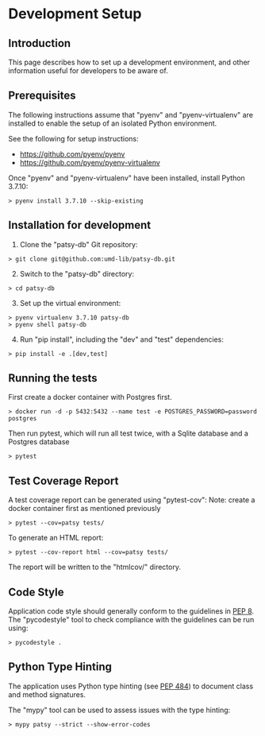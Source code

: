 # Development Setup

## Introduction

This page describes how to set up a development environment, and other
information useful for developers to be aware of.

## Prerequisites

The following instructions assume that "pyenv" and "pyenv-virtualenv" are
installed to enable the setup of an isolated Python environment.

See the following for setup instructions:

* <https://github.com/pyenv/pyenv>
* <https://github.com/pyenv/pyenv-virtualenv>

Once "pyenv" and "pyenv-virtualenv" have been installed, install Python 3.7.10:

```
> pyenv install 3.7.10 --skip-existing
```

## Installation for development

1) Clone the "patsy-db" Git repository:

```
> git clone git@github.com:umd-lib/patsy-db.git
```

2) Switch to the "patsy-db" directory:

```
> cd patsy-db
```

3) Set up the virtual environment:

```
> pyenv virtualenv 3.7.10 patsy-db
> pyenv shell patsy-db
```

4) Run "pip install", including the "dev" and "test" dependencies:

```
> pip install -e .[dev,test]
```

## Running the tests

First create a docker container with Postgres first.

```
> docker run -d -p 5432:5432 --name test -e POSTGRES_PASSWORD=password postgres
```

Then run pytest, which will run all test twice,
with a Sqlite database and a Postgres database

```
> pytest
```

## Test Coverage Report

A test coverage report can be generated using "pytest-cov":
Note: create a docker container first as mentioned previously

```
> pytest --cov=patsy tests/
```

To generate an HTML report:

```
> pytest --cov-report html --cov=patsy tests/
```

The report will be written to the "htmlcov/" directory.

## Code Style

Application code style should generally conform to the guidelines in
[PEP 8](https://www.python.org/dev/peps/pep-0008/). The "pycodestyle" tool
to check compliance with the guidelines can be run using:

```
> pycodestyle .
```

## Python Type Hinting

The application uses Python type hinting (see
[PEP 484](https://www.python.org/dev/peps/pep-0484/)) to document class and
method signatures.

The "mypy" tool can be used to assess issues with the type hinting:

```
> mypy patsy --strict --show-error-codes
```
